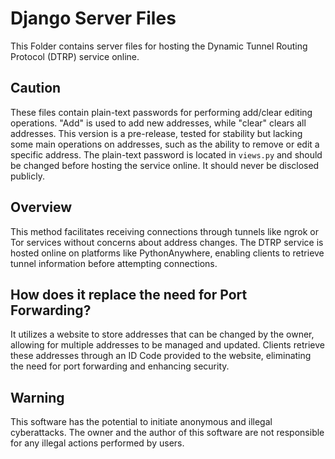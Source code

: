 # Django Server Files

This Folder contains server files for hosting the Dynamic Tunnel Routing Protocol (DTRP) service online.

## Caution
These files contain plain-text passwords for performing add/clear editing operations. "Add" is used to add new addresses, while "clear" clears all addresses. This version is a pre-release, tested for stability but lacking some main operations on addresses, such as the ability to remove or edit a specific address. The plain-text password is located in `views.py` and should be changed before hosting the service online. It should never be disclosed publicly.

## Overview
This method facilitates receiving connections through tunnels like ngrok or Tor services without concerns about address changes. The DTRP service is hosted online on platforms like PythonAnywhere, enabling clients to retrieve tunnel information before attempting connections.

## How does it replace the need for Port Forwarding?
It utilizes a website to store addresses that can be changed by the owner, allowing for multiple addresses to be managed and updated. Clients retrieve these addresses through an ID Code provided to the website, eliminating the need for port forwarding and enhancing security.

## Warning
This software has the potential to initiate anonymous and illegal cyberattacks. The owner and the author of this software are not responsible for any illegal actions performed by users.
